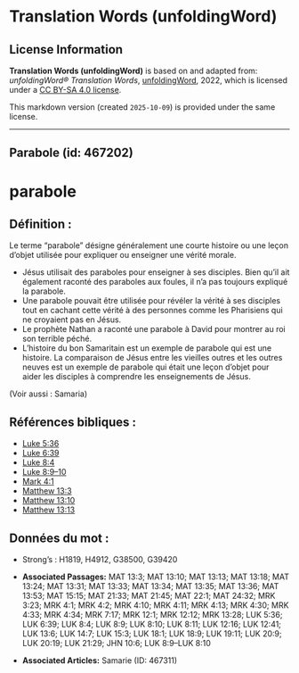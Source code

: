 # Translation Words (unfoldingWord)

## License Information

**Translation Words (unfoldingWord)** is based on and adapted from: _unfoldingWord® Translation Words_, [unfoldingWord](https://unfoldingword.org/utw), 2022, which is licensed under a [CC BY-SA 4.0 license](https://creativecommons.org/licenses/by-sa/4.0/legalcode.en).

This markdown version (created `2025-10-09`) is provided under the same license.



--------------------------------

## Parabole (id: 467202)

parabole
========

Définition :
------------

Le terme “parabole” désigne généralement une courte histoire ou une leçon d’objet utilisée pour expliquer ou enseigner une vérité morale.

* Jésus utilisait des paraboles pour enseigner à ses disciples. Bien qu’il ait également raconté des paraboles aux foules, il n’a pas toujours expliqué la parabole.
* Une parabole pouvait être utilisée pour révéler la vérité à ses disciples tout en cachant cette vérité à des personnes comme les Pharisiens qui ne croyaient pas en Jésus.
* Le prophète Nathan a raconté une parabole à David pour montrer au roi son terrible péché.
* L’histoire du bon Samaritain est un exemple de parabole qui est une histoire. La comparaison de Jésus entre les vieilles outres et les outres neuves est un exemple de parabole qui était une leçon d’objet pour aider les disciples à comprendre les enseignements de Jésus.

(Voir aussi : Samaria)

Références bibliques :
----------------------

* [Luke 5:36](rc://en/tn/help/luk/05/36)
* [Luke 6:39](rc://en/tn/help/luk/06/39)
* [Luke 8:4](rc://en/tn/help/luk/08/04)
* [Luke 8:9–10](rc://en/tn/help/luk/08/09)
* [Mark 4:1](rc://en/tn/help/mrk/04/01)
* [Matthew 13:3](rc://en/tn/help/mat/13/03)
* [Matthew 13:10](rc://en/tn/help/mat/13/10)
* [Matthew 13:13](rc://en/tn/help/mat/13/13)

Données du mot :
----------------

* Strong’s : H1819, H4912, G38500, G39420

* **Associated Passages:** MAT 13:3; MAT 13:10; MAT 13:13; MAT 13:18; MAT 13:24; MAT 13:31; MAT 13:33; MAT 13:34; MAT 13:35; MAT 13:36; MAT 13:53; MAT 15:15; MAT 21:33; MAT 21:45; MAT 22:1; MAT 24:32; MRK 3:23; MRK 4:1; MRK 4:2; MRK 4:10; MRK 4:11; MRK 4:13; MRK 4:30; MRK 4:33; MRK 4:34; MRK 7:17; MRK 12:1; MRK 12:12; MRK 13:28; LUK 5:36; LUK 6:39; LUK 8:4; LUK 8:9; LUK 8:10; LUK 8:11; LUK 12:16; LUK 12:41; LUK 13:6; LUK 14:7; LUK 15:3; LUK 18:1; LUK 18:9; LUK 19:11; LUK 20:9; LUK 20:19; LUK 21:29; JHN 10:6; LUK 8:9–LUK 8:10
* **Associated Articles:** Samarie (ID: 467311)

